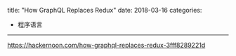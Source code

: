 title: "How GraphQL Replaces Redux"
date: 2018-03-16
categories:
- 程序语言
---

https://hackernoon.com/how-graphql-replaces-redux-3fff8289221d
